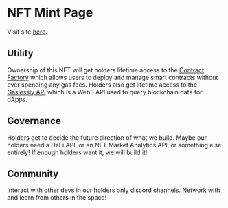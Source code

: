 # NFT Mint Page
Visit site [here](https://mint-page-v2.vercel.app/).

## Utility
Ownership of this NFT will get holders lifetime access to the [Contract Factory](https://github.com/aglawson/ContractFactory) which allows users to deploy and manage smart contracts without ever spending any gas fees. Holders also get lifetime access to the [Gaslessly API](https://github.com/aglawson/GaslesslyAPI) which is a Web3 API used to query blockchain data for dApps.

## Governance
Holders get to decide the future direction of what we build. Maybe our holders need a DeFi API, or an NFT Market Analytics API, or something else entirely! If enough holders want it, we will build it!

## Community
Interact with other devs in our holders only discord channels. Network with and learn from others in the space!

